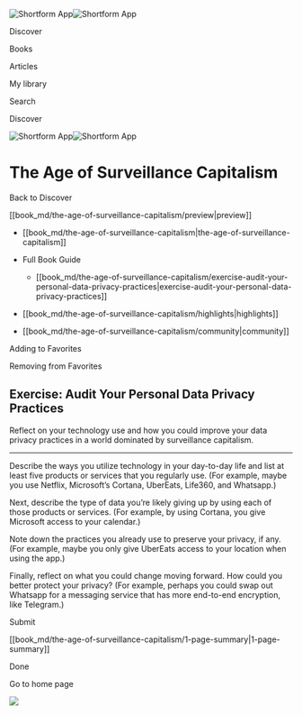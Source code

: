 ![Shortform App](/img/logo.36a2399e.svg)![Shortform App](/img/logo-dark.70c1b072.svg)

Discover

Books

Articles

My library

Search

Discover

![Shortform App](/img/logo.36a2399e.svg)![Shortform App](/img/logo-dark.70c1b072.svg)

# The Age of Surveillance Capitalism

Back to Discover

[[book_md/the-age-of-surveillance-capitalism/preview|preview]]

  * [[book_md/the-age-of-surveillance-capitalism|the-age-of-surveillance-capitalism]]
  * Full Book Guide

    * [[book_md/the-age-of-surveillance-capitalism/exercise-audit-your-personal-data-privacy-practices|exercise-audit-your-personal-data-privacy-practices]]
  * [[book_md/the-age-of-surveillance-capitalism/highlights|highlights]]
  * [[book_md/the-age-of-surveillance-capitalism/community|community]]



Adding to Favorites 

Removing from Favorites 

## Exercise: Audit Your Personal Data Privacy Practices

Reflect on your technology use and how you could improve your data privacy practices in a world dominated by surveillance capitalism.

* * *

Describe the ways you utilize technology in your day-to-day life and list at least five products or services that you regularly use. (For example, maybe you use Netflix, Microsoft’s Cortana, UberEats, Life360, and Whatsapp.)

Next, describe the type of data you’re likely giving up by using each of those products or services. (For example, by using Cortana, you give Microsoft access to your calendar.)

Note down the practices you already use to preserve your privacy, if any. (For example, maybe you only give UberEats access to your location when using the app.)

Finally, reflect on what you could change moving forward. How could you better protect your privacy? (For example, perhaps you could swap out Whatsapp for a messaging service that has more end-to-end encryption, like Telegram.)

Submit 

[[book_md/the-age-of-surveillance-capitalism/1-page-summary|1-page-summary]]

Done

Go to home page 

![](https://bat.bing.com/action/0?ti=56018282&Ver=2&mid=bc83f39b-024c-404d-ae6d-ca0b994edd08&sid=1711133063fa11eebdec89a8b8ae3bbc&vid=171147a063fa11eea7440fcfeb230d96&vids=0&msclkid=N&pi=0&lg=en-US&sw=800&sh=600&sc=24&nwd=1&tl=Shortform%20%7C%20Book&p=https%3A%2F%2Fwww.shortform.com%2Fapp%2Fbook%2Fthe-age-of-surveillance-capitalism%2Fexercise-audit-your-personal-data-privacy-practices&r=&lt=304&evt=pageLoad&sv=1&rn=870447)
